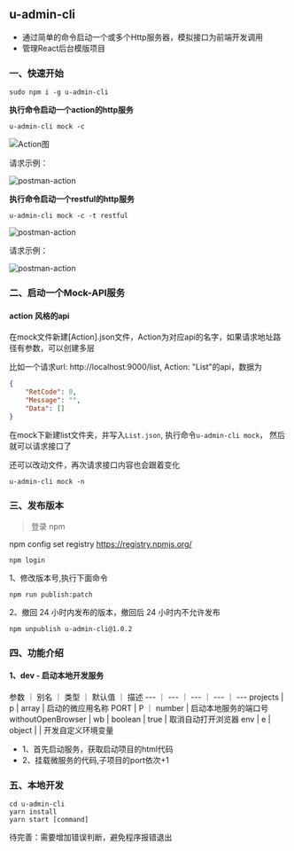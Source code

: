 ## u-admin-cli

- 通过简单的命令启动一个或多个Http服务器，模拟接口为前端开发调用
- 管理React后台模版项目

### 一、快速开始

```
sudo npm i -g u-admin-cli
```
**执行命令启动一个action的http服务**

```
u-admin-cli mock -c
```

![Action图](https://cdn.jsdelivr.net/gh/richLpf/pictures@main/gitbook/1650464330833action9000.png)

请求示例：

![postman-action](https://cdn.jsdelivr.net/gh/richLpf/pictures@main/gitbook/1650464322832postman-action.png)


**执行命令启动一个restful的http服务**
```
u-admin-cli mock -c -t restful
```

![postman-action](https://cdn.jsdelivr.net/gh/richLpf/pictures@main/gitbook/1650464316833restful-api.png)

请求示例：

![postman-action](https://cdn.jsdelivr.net/gh/richLpf/pictures@main/gitbook/1650464319834postman-restful.png)
### 二、启动一个Mock-API服务

#### action 风格的api

在mock文件新建[Action].json文件，Action为对应api的名字，如果请求地址路径有参数，可以创建多层

比如一个请求url: http://localhost:9000/list, Action: "List"的api，数据为

```json
{
    "RetCode": 0,
    "Message": "",
    "Data": [] 
}
```
在mock下新建list文件夹，并写入`List.json`, 执行命令`u-admin-cli mock`， 然后就可以请求接口了


还可以改动文件，再次请求接口内容也会跟着变化

```
u-admin-cli mock -n
```

### 三、发布版本

> 登录 npm

npm config set registry https://registry.npmjs.org/

```
npm login
```

1、修改版本号,执行下面命令

```
npm run publish:patch
```

2、撤回 24 小时内发布的版本，撤回后 24 小时内不允许发布

```
npm unpublish u-admin-cli@1.0.2
```

### 四、功能介绍

#### 1、dev - 启动本地开发服务

参数 ｜ 别名 ｜ 类型 ｜ 默认值 ｜ 描述
--- ｜ --- ｜ --- ｜ --- ｜ ---
projects | p | array | 启动的微应用名称
PORT | P ｜ number | 启动本地服务的端口号
withoutOpenBrowser | wb | boolean | true | 取消自动打开浏览器
env | e | object | | 开发自定义环境变量

- 1、首先启动服务，获取启动项目的html代码
- 2、挂载微服务的代码,子项目的port依次+1


### 五、本地开发

```
cd u-admin-cli
yarn install
yarn start [command]
```

待完善：需要增加错误判断，避免程序报错退出
